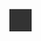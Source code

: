 <div class="spinner"></div>
<style>
.spinner {
  width: 40px;
  height: 40px;
  background-color: #333;

  margin: 100px auto;
  -webkit-animation: sk-rotateplane 1.2s infinite ease-in-out;
  animation: sk-rotateplane 1.2s infinite ease-in-out;
}

@-webkit-keyframes sk-rotateplane {
  0% { -webkit-transform: perspective(120px) }
  50% { -webkit-transform: perspective(120px) rotateY(180deg) }
  100% { -webkit-transform: perspective(120px) rotateY(180deg)  rotateX(180deg) }
}

@keyframes sk-rotateplane {
  0% { 
    transform: perspective(120px) rotateX(0deg) rotateY(0deg);
    -webkit-transform: perspective(120px) rotateX(0deg) rotateY(0deg) 
  } 50% { 
    transform: perspective(120px) rotateX(-180.1deg) rotateY(0deg);
    -webkit-transform: perspective(120px) rotateX(-180.1deg) rotateY(0deg) 
  } 100% { 
    transform: perspective(120px) rotateX(-180deg) rotateY(-179.9deg);
    -webkit-transform: perspective(120px) rotateX(-180deg) rotateY(-179.9deg);
  }
}
 </style>
